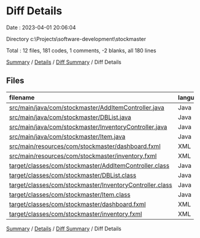 # Diff Details

Date : 2023-04-01 20:06:04

Directory c:\\Projects\\software-development\\stockmaster

Total : 12 files,  181 codes, 1 comments, -2 blanks, all 180 lines

[Summary](results.md) / [Details](details.md) / [Diff Summary](diff.md) / Diff Details

## Files
| filename | language | code | comment | blank | total |
| :--- | :--- | ---: | ---: | ---: | ---: |
| [src/main/java/com/stockmaster/AddItemController.java](/src/main/java/com/stockmaster/AddItemController.java) | Java | 9 | 0 | 1 | 10 |
| [src/main/java/com/stockmaster/DBList.java](/src/main/java/com/stockmaster/DBList.java) | Java | 12 | 0 | -1 | 11 |
| [src/main/java/com/stockmaster/InventoryController.java](/src/main/java/com/stockmaster/InventoryController.java) | Java | 120 | 1 | 1 | 122 |
| [src/main/java/com/stockmaster/Item.java](/src/main/java/com/stockmaster/Item.java) | Java | 13 | 0 | 4 | 17 |
| [src/main/resources/com/stockmaster/dashboard.fxml](/src/main/resources/com/stockmaster/dashboard.fxml) | XML | 1 | 0 | 0 | 1 |
| [src/main/resources/com/stockmaster/inventory.fxml](/src/main/resources/com/stockmaster/inventory.fxml) | XML | 1 | 0 | 0 | 1 |
| [target/classes/com/stockmaster/AddItemController.class](/target/classes/com/stockmaster/AddItemController.class) | Java | 9 | 0 | 0 | 9 |
| [target/classes/com/stockmaster/DBList.class](/target/classes/com/stockmaster/DBList.class) | Java | 1 | 0 | 0 | 1 |
| [target/classes/com/stockmaster/InventoryController.class](/target/classes/com/stockmaster/InventoryController.class) | Java | 11 | 0 | -7 | 4 |
| [target/classes/com/stockmaster/Item.class](/target/classes/com/stockmaster/Item.class) | Java | 2 | 0 | 0 | 2 |
| [target/classes/com/stockmaster/dashboard.fxml](/target/classes/com/stockmaster/dashboard.fxml) | XML | 1 | 0 | 0 | 1 |
| [target/classes/com/stockmaster/inventory.fxml](/target/classes/com/stockmaster/inventory.fxml) | XML | 1 | 0 | 0 | 1 |

[Summary](results.md) / [Details](details.md) / [Diff Summary](diff.md) / Diff Details